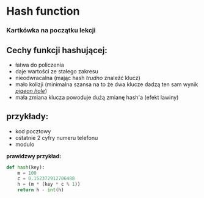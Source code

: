 # Hash function

### Kartkówka na początku lekcji

## Cechy funkcji hashującej:
- łatwa do policzenia
- daje wartości ze stałego zakresu
- nieodwracalna (mając hash *trudno* znaleźć klucz)
- mało kolizji (minimalna szansa na to że dwa klucze dadzą ten sam wynik *[pigeon hole](https://en.wikipedia.org/wiki/Pigeonhole_principle)*) 
- mała zmiana klucza powoduje dużą zmianę hash'a (efekt lawiny)

## przykłady:
- kod pocztowy
- ostatnie 2 cyfry numeru telefonu
- modulo

**prawidzwy przykład:**
```python
def hash(key):
    m = 100
    c = 0.152372912706488
    h = (m * (key * c % 1))
    return h - int(h)
```

